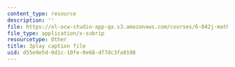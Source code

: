 ```yaml
---
content_type: resource
description: ''
file: https://ol-ocw-studio-app-qa.s3.amazonaws.com/courses/6-042j-mathematics-for-computer-science-spring-2015/d55e9e5d0d1c10fe0e68df7dc3fa0198_yTrtVwKZkwU.srt
file_type: application/x-subrip
resourcetype: Other
title: 3play caption file
uid: d55e9e5d-0d1c-10fe-0e68-df7dc3fa0198
---
```

